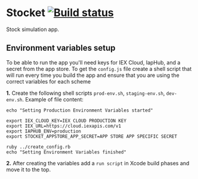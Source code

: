 # Stocket [![Build status](https://build.appcenter.ms/v0.1/apps/9e7573bf-a8b0-4635-a329-01500031effe/branches/master/badge)](https://appcenter.ms)

Stock simulation app.

## Environment variables setup
To be able to run the app you'll need keys for IEX Cloud, IapHub, and a secret from the app store. To get the `config.js` file create a shell script that will run every time you build the app and ensure that you are using the correct variables for each scheme

**1.** Create the following shell scripts `prod-env.sh`, `staging-env.sh`, `dev-env.sh`. Example of file content:

```
echo "Setting Production Environment Variables started"

export IEX_CLOUD_KEY=IEX CLOUD PRODUCTION KEY
export IEX_URL=https://cloud.iexapis.com/v1
export IAPHUB_ENV=production
export STOCKET_APPSTORE_APP_SECRET=APP STORE APP SPECIFIC SECRET

ruby ../create_config.rb
echo "Setting Environment Variables finished"
```

**2.** After creating the variables add a `run script` in Xcode build phases and move it to the top.